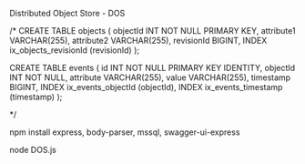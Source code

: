 
Distributed Object Store - DOS


/*
CREATE TABLE objects (
  objectId INT NOT NULL PRIMARY KEY,
  attribute1 VARCHAR(255),
  attribute2 VARCHAR(255),
  revisionId BIGINT,
  INDEX ix_objects_revisionId (revisionId)
);

CREATE TABLE events (
  id INT NOT NULL PRIMARY KEY IDENTITY,
  objectId INT NOT NULL,
  attribute VARCHAR(255),
  value VARCHAR(255),
  timestamp BIGINT,
  INDEX ix_events_objectId (objectId),
  INDEX ix_events_timestamp (timestamp)
);

*/


npm install express, body-parser, mssql, swagger-ui-express

node DOS.js




